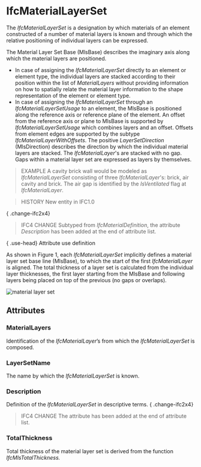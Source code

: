 # IfcMaterialLayerSet

The _IfcMaterialLayerSet_ is a designation by which materials of an element constructed of a number of material layers is known and through which the relative positioning of individual layers can be expressed.

The Material Layer Set Base (MlsBase) describes the imaginary axis along which the material layers are positioned.

* In case of assigning the _IfcMaterialLayerSet_ directly to an element or element type, the individual layers are stacked according to their position within the list of _MaterialLayers_ without providing information on how to spatially relate the material layer information to the shape representation of the element or element type.
* In case of assigning the _IfcMaterialLayerSet_ through an _IfcMaterialLayerSetUsage_ to an element, the MlsBase is positioned along the reference axis or reference plane of the element. An offset from the reference axis or plane to MlsBase is supported by _IfcMaterialLayerSetUsage_ which combines layers and an offset. Offsets from element edges are supported by the subtype _IfcMaterialLayerWithOffsets_. The positive _LayerSetDirection_ (MlsDirection) describes the direction by which the individual material layers are stacked. The _IfcMaterialLayer_'s are stacked with no gap. Gaps within a material layer set are expressed as layers by themselves.

> EXAMPLE A cavity brick wall would be modeled as _IfcMaterialLayerSet_ consisting of three _IfcMaterialLayer_'s: brick, air cavity and brick. The air gap is identified by the _IsVentilated_ flag at _IfcMaterialLayer_.

> HISTORY New entity in IFC1.0

{ .change-ifc2x4}
> IFC4 CHANGE Subtyped from _IfcMaterialDefinition_, the attribute _Description_ has been added at the end of attribute list.

{ .use-head}
Attribute use definition

As shown in Figure 1, each _IfcMaterialLayerSet_ implicitly defines a material layer set base line (MlsBase), to which the start of the first _IfcMaterialLayer_ is aligned. The total thickness of a layer set is calculated from the individual layer thicknesses, the first layer starting from the MlsBase and following layers being placed on top of the previous (no gaps or overlaps).

![material layer set](../../../../figures/ifcmateriallayerset-01.png "Figure 1 &mdash; Material layer set")

## Attributes

### MaterialLayers
Identification of the _IfcMaterialLayer_&rsquo;s from which the _IfcMaterialLayerSet_ is composed.

### LayerSetName
The name by which the _IfcMaterialLayerSet_ is known.

### Description
Definition of the _IfcMaterialLayerSet_ in descriptive terms.
{ .change-ifc2x4}
> IFC4 CHANGE The attribute has been added at the end of attribute list.

### TotalThickness
Total thickness of the material layer set is derived from the function _IfcMlsTotalThickness._

